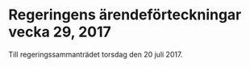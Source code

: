 # Regeringens ärendeförteckningar vecka 29, 2017

Till regeringssammanträdet torsdag den 20 juli 2017.
